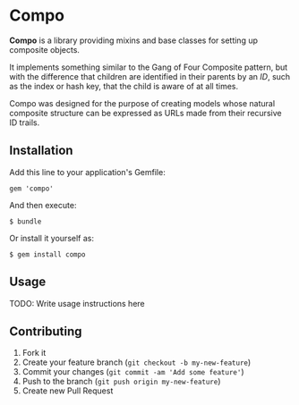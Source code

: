 # Compo

**Compo** is a library providing mixins and base classes for setting up
composite objects.

It implements something similar to the Gang of Four Composite pattern, but with
the difference that children are identified in their parents by an *ID*,
such as the index or hash key, that the child is aware of at all times.

Compo was designed for the purpose of creating models whose natural composite
structure can be expressed as URLs made from their recursive ID trails.

## Installation

Add this line to your application's Gemfile:

    gem 'compo'

And then execute:

    $ bundle

Or install it yourself as:

    $ gem install compo

## Usage

TODO: Write usage instructions here

## Contributing

1. Fork it
2. Create your feature branch (`git checkout -b my-new-feature`)
3. Commit your changes (`git commit -am 'Add some feature'`)
4. Push to the branch (`git push origin my-new-feature`)
5. Create new Pull Request
